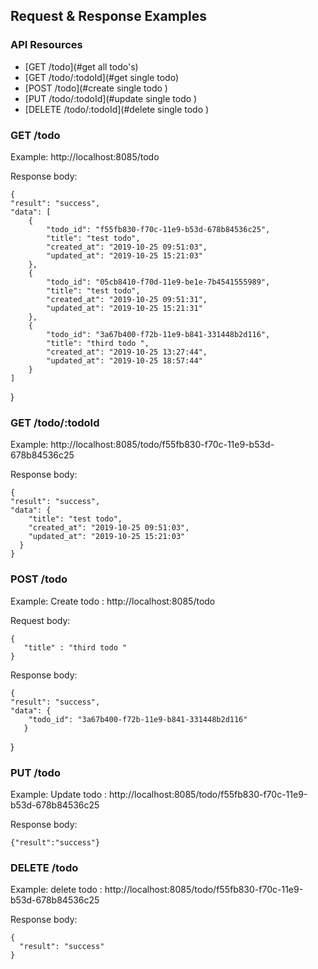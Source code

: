 
## Request & Response Examples

### API Resources

  - [GET /todo](#get all todo's)
  - [GET /todo/:todoId](#get single todo)
  - [POST /todo](#create single todo )
  - [PUT /todo/:todoId](#update single todo )
  - [DELETE /todo/:todoId](#delete single todo )

### GET /todo

Example: http://localhost:8085/todo

Response body:

    {
    "result": "success",
    "data": [
        {
            "todo_id": "f55fb830-f70c-11e9-b53d-678b84536c25",
            "title": "test todo",
            "created_at": "2019-10-25 09:51:03",
            "updated_at": "2019-10-25 15:21:03"
        },
        {
            "todo_id": "05cb8410-f70d-11e9-be1e-7b4541555989",
            "title": "test todo",
            "created_at": "2019-10-25 09:51:31",
            "updated_at": "2019-10-25 15:21:31"
        },
        {
            "todo_id": "3a67b400-f72b-11e9-b841-331448b2d116",
            "title": "third todo ",
            "created_at": "2019-10-25 13:27:44",
            "updated_at": "2019-10-25 18:57:44"
        }
    ]
}

### GET /todo/:todoId

Example: http://localhost:8085/todo/f55fb830-f70c-11e9-b53d-678b84536c25

Response body:

    {
    "result": "success",
    "data": {
        "title": "test todo",
        "created_at": "2019-10-25 09:51:03",
        "updated_at": "2019-10-25 15:21:03"
      }
    }


### POST /todo

Example: Create todo :  http://localhost:8085/todo

Request body:

    {
	   "title" : "third todo "
    }
Response body:

    {
    "result": "success",
    "data": {
        "todo_id": "3a67b400-f72b-11e9-b841-331448b2d116"
       }
   }
  ### PUT /todo

Example: Update todo :  http://localhost:8085/todo/f55fb830-f70c-11e9-b53d-678b84536c25

Response body:

    {"result":"success"}


  ### DELETE /todo

Example: delete todo :  http://localhost:8085/todo/f55fb830-f70c-11e9-b53d-678b84536c25

Response body:

    {
      "result": "success"
    }
  
